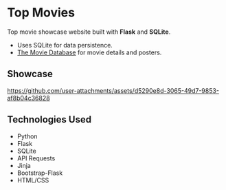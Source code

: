 # Top Movies

Top movie showcase website built with **Flask** and **SQLite**.

- Uses SQLite for data persistence.
- [The Movie Database](https://www.themoviedb.org/?language=en-CA) for movie details and posters.

## Showcase

https://github.com/user-attachments/assets/d5290e8d-3065-49d7-9853-af8b04c36828

## Technologies Used
- Python
- Flask
- SQLite
- API Requests
- Jinja
- Bootstrap-Flask
- HTML/CSS
